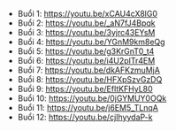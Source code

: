 - Buổi 1: https://youtu.be/xCAU4cX8lG0
- Buổi 2: https://youtu.be/_aN7fJ4Bpqk
- Buổi 3: https://youtu.be/3yjrc43EYsM
- Buổi 4: https://youtu.be/YGnM9km8eQg
- Buổi 5: https://youtu.be/g3KrGnT0_t4
- Buổi 6: https://youtu.be/i4U2pITr4EM
- Buổi 7: https://youtu.be/dkAFKzmuMjA
- Buổi 8: https://youtu.be/HFXpSzvGzDQ
- Buổi 9: https://youtu.be/EfltKFHyL80
- Buổi 10: https://youtu.be/0jGYMUY0OQk
- Buổi 11: https://youtu.be/j6EM5_TLnqA
- Buổi 12: https://youtu.be/cjIhyydaP-k
